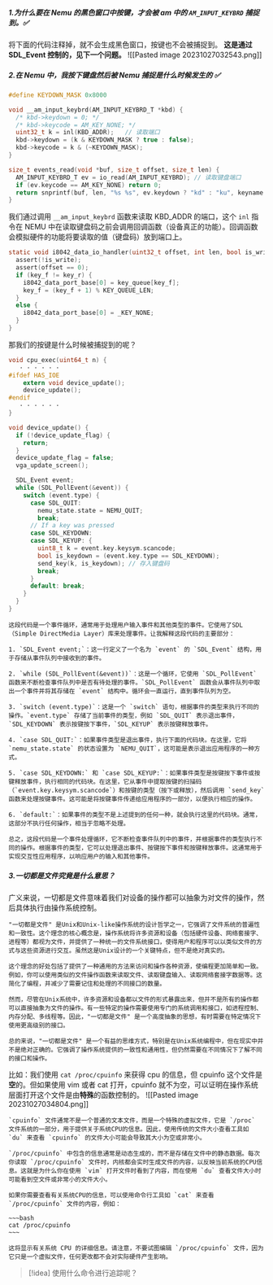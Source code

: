 ##### 1.为什么要在 Nemu 的黑色窗口中按键，才会被 am 中的 `AM_INPUT_KEYBRD` 捕捉到。✅
将下面的代码注释掉，就不会生成黑色窗口，按键也不会被捕捉到。
**这是通过 SDL_Event 控制的，见下一个问题。**
![[Pasted image 20231027032543.png]]

##### 2.在 Nemu 中，我按下键盘然后被 Nemu 捕捉是什么时候发生的 ✅

```c
#define KEYDOWN_MASK 0x8000

void __am_input_keybrd(AM_INPUT_KEYBRD_T *kbd) {
  /* kbd->keydown = 0; */
  /* kbd->keycode = AM_KEY_NONE; */
  uint32_t k = inl(KBD_ADDR);   // 读取端口
  kbd->keydown = (k & KEYDOWN_MASK ? true : false);
  kbd->keycode = k & (~KEYDOWN_MASK);
}

size_t events_read(void *buf, size_t offset, size_t len) {
  AM_INPUT_KEYBRD_T ev = io_read(AM_INPUT_KEYBRD); // 读取键盘端口
  if (ev.keycode == AM_KEY_NONE) return 0;
  return snprintf(buf, len, "%s %s", ev.keydown ? "kd" : "ku", keyname[ev.keycode]);
}
```

我们通过调用 `__am_input_keybrd` 函数来读取 KBD_ADDR 的端口，这个 `inl` 指令在 NEMU 中在读取键盘码之前会调用回调函数（设备真正的功能）。回调函数会模拟硬件的功能将要读取的值（键盘码）放到端口上。

```c
static void i8042_data_io_handler(uint32_t offset, int len, bool is_write) {
  assert(!is_write);
  assert(offset == 0);
  if (key_f != key_r) {
    i8042_data_port_base[0] = key_queue[key_f];
    key_f = (key_f + 1) % KEY_QUEUE_LEN;
  }
  else {
    i8042_data_port_base[0] = _KEY_NONE;
  }
}
```

那我们的按键是什么时候被捕捉到的呢？

```c
void cpu_exec(uint64_t n) {
   · · · · · ·
#ifdef HAS_IOE
    extern void device_update();
    device_update();
#endif
   · · · · · ·
}

void device_update() {
  if (!device_update_flag) {
    return;
  }
  device_update_flag = false;
  vga_update_screen();

  SDL_Event event;
  while (SDL_PollEvent(&event)) {
    switch (event.type) {
      case SDL_QUIT:
        nemu_state.state = NEMU_QUIT;
        break;
      // If a key was pressed
      case SDL_KEYDOWN:
      case SDL_KEYUP: {
        uint8_t k = event.key.keysym.scancode;
        bool is_keydown = (event.key.type == SDL_KEYDOWN);
        send_key(k, is_keydown); // 存入键盘码
        break;
      }
      default: break;
    }
  }
}
```

```ad-chatgpt
这段代码是一个事件循环，通常用于处理用户输入事件和其他类型的事件。它使用了SDL（Simple DirectMedia Layer）库来处理事件。让我解释这段代码的主要部分：

1. `SDL_Event event;`：这一行定义了一个名为 `event` 的 `SDL_Event` 结构，用于存储从事件队列中接收到的事件。

2. `while (SDL_PollEvent(&event))`：这是一个循环，它使用 `SDL_PollEvent` 函数来不断检查事件队列中是否有待处理的事件。`SDL_PollEvent` 函数会从事件队列中取出一个事件并将其存储在 `event` 结构中。循环会一直运行，直到事件队列为空。

3. `switch (event.type)`：这是一个 `switch` 语句，根据事件的类型来执行不同的操作。`event.type` 存储了当前事件的类型，例如 `SDL_QUIT` 表示退出事件，`SDL_KEYDOWN` 表示按键按下事件，`SDL_KEYUP` 表示按键释放事件。

4. `case SDL_QUIT:`：如果事件类型是退出事件，执行下面的代码块。在这里，它将 `nemu_state.state` 的状态设置为 `NEMU_QUIT`，这可能是表示退出应用程序的一种方式。

5. `case SDL_KEYDOWN:` 和 `case SDL_KEYUP:`：如果事件类型是按键按下事件或按键释放事件，执行相同的代码块。在这里，它从事件中提取按键的扫描码（`event.key.keysym.scancode`）和按键的类型（按下或释放），然后调用 `send_key` 函数来处理按键事件。这可能是将按键事件传递给应用程序的一部分，以便执行相应的操作。

6. `default:`：如果事件的类型不是上述提到的任何一种，就会执行这里的代码块。通常，这部分不执行任何操作，相当于忽略不处理。

总之，这段代码是一个事件处理循环，它不断检查事件队列中的事件，并根据事件的类型执行不同的操作。根据事件的类型，它可以处理退出事件、按键按下事件和按键释放事件。这通常用于实现交互性应用程序，以响应用户的输入和其他事件。
```

##### 3.一切都是文件究竟是什么意思？

广义来说，一切都是文件意味着我们对设备的操作都可以抽象为对文件的操作，然后具体执行由操作系统控制。

```ad-chatgpt
"一切都是文件" 是Unix和Unix-like操作系统的设计哲学之一，它强调了文件系统的普遍性和一致性。这个理念的核心概念是，操作系统将许多资源和设备（包括硬件设备、网络套接字、进程等）都视为文件，并提供了一种统一的文件系统接口，使得用户和程序可以以类似文件的方式与这些资源进行交互。虽然这是Unix设计的一个关键特点，但不是绝对真实的。

这个理念的好处包括了提供了一种通用的方法来访问和操作各种资源，使编程更加简单和一致。例如，你可以使用类似的文件操作函数来读取文件、读取键盘输入、读取网络套接字数据等。这简化了编程，并减少了需要记住和处理的不同接口的数量。

然而，尽管在Unix系统中，许多资源和设备都以文件的形式暴露出来，但并不是所有的操作都可以直接抽象为文件的操作。有一些特定的操作需要使用专门的系统调用和接口，如进程控制、内存分配、多线程等。因此，"一切都是文件" 是一个高度抽象的思想，有时需要在特定情况下使用更高级别的接口。

总的来说，"一切都是文件" 是一个有益的思维方式，特别是在Unix系统编程中，但在现实中并不是绝对正确的。它强调了操作系统提供的一致性和通用性，但仍然需要在不同情况下了解不同的接口和操作。
```

比如：我们使用 `cat /proc/cpuinfo` 来获得 cpu 的信息，但 cpuinfo 这个文件是**空**的。但如果使用 vim 或者 cat 打开，cpuinfo 就不为空，可以证明在操作系统层面打开这个文件是由**特殊**的函数控制的。
![[Pasted image 20231027034804.png]]


```ad-chatgpt
`cpuinfo` 文件通常不是一个普通的文本文件，而是一个特殊的虚拟文件，它是 `/proc` 文件系统的一部分，用于提供关于系统CPU的信息。因此，使用传统的文件大小查看工具如 `du` 来查看 `cpuinfo` 的文件大小可能会导致其大小为空或非常小。

`/proc/cpuinfo` 中包含的信息通常是动态生成的，而不是存储在文件中的静态数据。每次你读取 `/proc/cpuinfo` 文件时，内核都会实时生成文件的内容，以反映当前系统的CPU信息。这就是为什么你在使用 `vim` 打开文件时看到了内容，而在使用 `du` 查看文件大小时可能看到空文件或非常小的文件大小。

如果你需要查看有关系统CPU的信息，可以使用命令行工具如 `cat` 来查看 `/proc/cpuinfo` 文件的内容，例如：

~~~bash
cat /proc/cpuinfo
~~~

这将显示有关系统 CPU 的详细信息。请注意，不要试图编辑 `/proc/cpuinfo` 文件，因为它只是一个虚拟文件，任何更改都不会对实际硬件产生影响。
```

>[!idea] 使用什么命令进行追踪呢？
